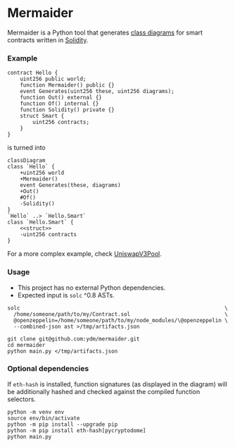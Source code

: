 # Mermaider

Mermaider is a Python tool that generates
[class diagrams](https://mermaid.js.org/syntax/classDiagram.html)
for smart contracts written in [Solidity](https://soliditylang.org/).


### Example

```solidity
contract Hello {
    uint256 public world;
    function Mermaider() public {}
    event Generates(uint256 these, uint256 diagrams);
    function Out() external {}
    function Of() internal {}
    function Solidity() private {}
    struct Smart {
        uint256 contracts;
    }
}
```

is turned into

```mermaid
classDiagram
class `Hello` {
    +uint256 world
    +Mermaider()
    event Generates(these, diagrams)
    +Out()
    #Of()
    -Solidity()
}
`Hello` ..> `Hello.Smart`
class `Hello.Smart` {
    <<struct>>
    -uint256 contracts
}
```

For a more complex example, check [UniswapV3Pool](./examples/UniswapV3Pool.mermaid).


### Usage

- This project has no external Python dependencies.
- Expected input is `solc` ^0.8 ASTs.

```
solc                                                                 \
  /home/someone/path/to/my/Contract.sol                              \
  @openzeppelin=/home/someone/path/to/my/node_modules/\@openzeppelin \
  --combined-json ast >/tmp/artifacts.json

git clone git@github.com:ydm/mermaider.git
cd mermaider
python main.py </tmp/artifacts.json
```


### Optional dependencies

If `eth-hash` is installed, function signatures (as displayed in the
diagram) will be additionally hashed and checked against the compiled
function selectors.

```
python -m venv env
source env/bin/activate
python -m pip install --upgrade pip
python -m pip install eth-hash[pycryptodome]
python main.py
```
